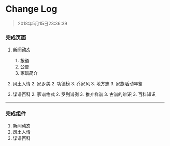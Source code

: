 # Change Log

> 2018年5月15日23:36:39

### 完成页面
  1. 新闻动态
      1. 报道
      2. 公告 
      3. 家谱简介
        
  1. 风土人情
      2. 家乡美 
      2. 功德榜 
      3. 乔家风
      3. 地方志
      3. 家族活动年鉴
    
  1. 谍谱百科
      2. 家谱格式 
      2. 罗列谱例 
      3. 推介样谱
      3. 古谱的辨识
      3. 百科知识

******


### 完成组件
  1. 新闻动态
  1. 风土人情
  1. 谍谱百科
